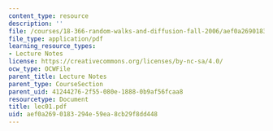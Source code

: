 ```yaml
---
content_type: resource
description: ''
file: /courses/18-366-random-walks-and-diffusion-fall-2006/aef0a2690183294e59ea8cb29f8dd448_lec01.pdf
file_type: application/pdf
learning_resource_types:
- Lecture Notes
license: https://creativecommons.org/licenses/by-nc-sa/4.0/
ocw_type: OCWFile
parent_title: Lecture Notes
parent_type: CourseSection
parent_uid: 41244276-2f55-080e-1888-0b9af56fcaa8
resourcetype: Document
title: lec01.pdf
uid: aef0a269-0183-294e-59ea-8cb29f8dd448
---
```

